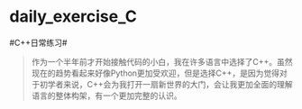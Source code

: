 # daily_exercise_C
#C++日常练习#
> 作为一个半年前才开始接触代码的小白，我在许多语言中选择了C++。虽然现在的趋势看起来好像Python更加受欢迎，但是选择C++，是因为觉得对于初学者来说，C++会为我打开一扇新世界的大门，会让我更加全面的理解语言的整体构架，有一个更加完整的认识。
